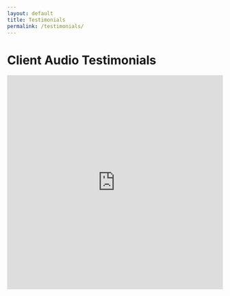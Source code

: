 ```yaml
---
layout: default
title: Testimonials
permalink: /testimonials/
---
```


<h1>Client Audio Testimonials</h1>

<iframe frameborder="no" height="500" scrolling="no" src="https://w.soundcloud.com/player/?url=https%3A//api.soundcloud.com/playlists/66224823&amp;color=ff5500&amp;auto_play=false&amp;hide_related=false&amp;show_comments=true&amp;show_user=true&amp;show_reposts=false" width="100%"></iframe>


